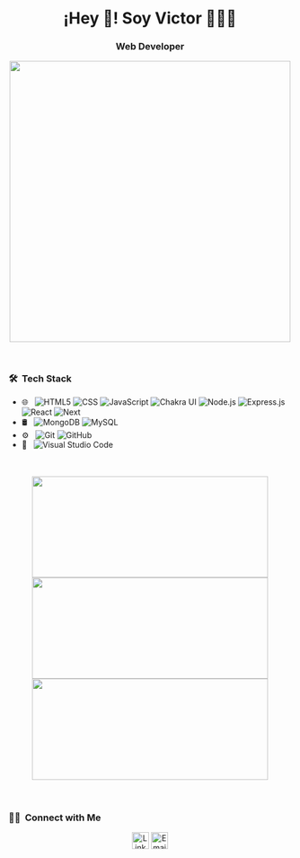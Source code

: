 <h1 align="center">¡Hey 👋! Soy Victor 👨🏻‍💻</h1>
<h3 align="center">Web Developer</h3>

<p align="center">
	<img width="500px" src="https://user-images.githubusercontent.com/60633486/201189255-16d93d26-b961-4e9c-b265-473daed72205.gif"/>
</p>
<br/>

<h3> 🛠 &nbsp;Tech Stack</h3>

- 🌐 &nbsp;
  ![HTML5](https://img.shields.io/badge/-HTML5-333333?style=flat&logo=HTML5)
  ![CSS](https://img.shields.io/badge/-CSS-333333?style=flat&logo=CSS3&logoColor=1572B6)
  ![JavaScript](https://img.shields.io/badge/-JavaScript-333333?style=flat&logo=javascript)
  ![Chakra UI](https://img.shields.io/badge/-ChakraUi-333333?style=flat&logo=chakraui)
  ![Node.js](https://img.shields.io/badge/-Node.js-333333?style=flat&logo=node.js)
  ![Express.js](https://img.shields.io/badge/-Express-333333?style=flat&logo=express)
  ![React](https://img.shields.io/badge/-React-333333?style=flat&logo=react)
	![Next](https://img.shields.io/badge/-Next-333333?style=flat&logo=next.js)
- 🛢 &nbsp;
	![MongoDB](https://img.shields.io/badge/-MongoDB-333333?style=flat&logo=mongodb)
  ![MySQL](https://img.shields.io/badge/-MySQL-333333?style=flat&logo=mysql)
- ⚙️ &nbsp;
  ![Git](https://img.shields.io/badge/-Git-333333?style=flat&logo=git)
  ![GitHub](https://img.shields.io/badge/-GitHub-333333?style=flat&logo=github)
- 🔧 &nbsp;
  ![Visual Studio Code](https://img.shields.io/badge/-Visual%20Studio%20Code-333333?style=flat&logo=visual-studio-code&logoColor=007ACC)

<br/>
<br/>

<div align="center">
	<img width="420px" height="180em" src="https://github-readme-stats.vercel.app/api?username=elkitoq&count_private=true"/>
	<img width="420px" height="180em" src="https://github-readme-stats.vercel.app/api/top-langs/?username=elkitoq&theme=buefy&layout=compact" />
	<img width="420px" height="180em" src="https://streak-stats.demolab.com?user=elkitoq"/>
</div>

	

<br/>
<br/>

<h3> 🤝🏻 &nbsp;Connect with Me </h3>

<p align="center">
	<a href="https://www.linkedin.com/in/victor-adrian-escudero-93718a151"><img height="30px" alt="LinkedIn" src="https://img.shields.io/badge/LinkedIn-Victor%20Escudero-blue?style=flat-square&logo=linkedin"></a>
	<a href="mailto:elkitoq@gmail.com"><img height="30px" alt="Email" src="https://img.shields.io/badge/Email-elkitoq@gmail.com-blue?style=flat-square&logo=gmail"></a>
</p>

